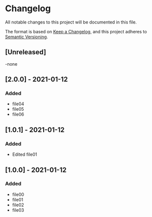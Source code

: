 # Changelog
All notable changes to this project will be documented in this file.

The format is based on [Keep a Changelog](https://keepachangelog.com/en/1.0.0/),
and this project adheres to [Semantic Versioning](https://semver.org/spec/v2.0.0.html).

## [Unreleased]
-none

## [2.0.0] - 2021-01-12
### Added
- file04
- file05
- file06

## [1.0.1] - 2021-01-12
### Added
- Edited file01

## [1.0.0] - 2021-01-12
### Added
- file00
- file01
- file02
- file03